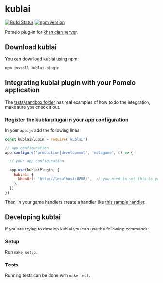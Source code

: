 # kublai
[![Build Status](https://travis-ci.org/topfreegames/khan.svg?branch=master)](https://travis-ci.org/topfreegames/khan)
[![npm version](https://badge.fury.io/js/kublai-plugin.svg)](https://badge.fury.io/js/kublai-plugin)

Pomelo plug-in for [khan clan server](https://github.com/topfreegames/khan).

## Download kublai

You can download kublai using npm:

```
npm install kublai-plugin
```

## Integrating kublai plugin with your Pomelo application

The [tests/sandbox folder](tests/sandbox) has real examples of how to do the integration, make sure you check it out.

### Register the kublai plugai in your app configuration

In your `app.js` add the following lines:

```js
const kublaiPlugin = require('kublai')

// app configuration
app.configure('production|development', 'metagame', () => {

  // your app configuration

  app.use(kublaiPlugin, {
    kublai: {
      khanUrl: 'http://localhost:8888/',  // you need to set this to your khan API url
    },
  })
})
```

Then, in your game handlers create a handler like [this sample handler](tests/sandbox/app/servers/metagame/handler/sampleHandler.js).

## Developing kublai

If you are trying to develop kublai you can use the following commands:

### Setup

Run `make setup`.

### Tests

Running tests can be done with `make test`.
